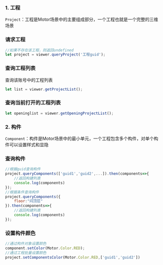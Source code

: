 ### 1. 工程

`Project`：工程是Motor场景中的主要组成部分，一个工程也就是一个完整的三维场景

### 请求工程
```javascript
//如果不存在该工程，则返回undefined
let project = viewer.queryProject('工程guid');
```
### 查询工程列表
查询该账号中的工程列表
```javascript
let list = viewer.getProjectList();
```

### 查询当前打开的工程列表
```javascript
let openinglist = viewer.getOpeningProjectList();
```
### 2. 构件
`Component`：构件是Motor场景中的最小单元，一个工程包含多个构件，对单个构件可以设置样式和显隐

### 查询构件
```javascript
//根据guid查询构件
project.queryComponents(['guid1','guid2',...]).then(components=>{
    //返回构建列表
    console.log(components)
});
//根据条件查询构件
project.queryComponents({
    floor:"闷顶层"
}).then(components=>{
    //返回构建列表
    console.log(components)
});
```

### 设置构件颜色
```javascript
//通过构件对象设置颜色
component.setColor(Motor.Color.RED);
//通过工程批量设置颜色
project.setComponentsColor(Motor.Color.RED,['guid1','guid2'])
```

